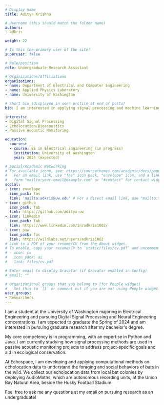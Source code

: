 ```yaml
---
# Display name
title: Aditya Krishna

# Username (this should match the folder name)
authors:
- adkris

weight: 22

# Is this the primary user of the site?
superuser: false

# Role/position
role: Undergraduate Research Assistant

# Organizations/Affiliations
organizations:
- name: Department of Electrical and Computer Engineering
- name: Applied Physics Laboratory
- name: University of Washington

# Short bio (displayed in user profile at end of posts)
bio: I am interested in applying signal processing and machine learning for understanding echolocating animals

interests:
- Digital Signal Processing
- Echolocation/Bioacoustics
- Passive Acoustic Monitoring

education:
  courses:
  - course: BS in Electrical Engineering (in progress)
    institution: University of Washington
    year: 2024 (expected)

# Social/Academic Networking
# For available icons, see: https://sourcethemes.com/academic/docs/page-builder/#icons
#   For an email link, use "fas" icon pack, "envelope" icon, and a link in the
#   form "mailto:your-email@example.com" or "#contact" for contact widget.
social:
- icon: envelope
  icon_pack: fas
  link: 'mailto:adkris@uw.edu' # For a direct email link, use "mailto:test@example.org".
- icon: github
  icon_pack: fab
  link: https://github.com/aditya-uw
- icon: linkedin
  icon_pack: fab
  link: https://www.linkedin.com/in/adkris1002/
- icon: paw
  icon_pack: fas
  link: https://wildlabs.net/users/adkris1002
# Link to a PDF of your resume/CV from the About widget.
# To enable, copy your resume/CV to `static/files/cv.pdf` and uncomment the lines below.
# - icon: cv
#   icon_pack: ai
#   link: files/cv.pdf

# Enter email to display Gravatar (if Gravatar enabled in Config)
# email: ""

# Organizational groups that you belong to (for People widget)
#   Set this to `[]` or comment out if you are not using People widget.
user_groups:
- Researchers
---
```


I am a student at the University of Washington majoring in Electrical Engineering and pursuing Digital Signal Processing and Neural Engineering concentrations. I am expected to graduate the Spring of 2024 and am interested in pursuing graduate research after my bachelor's degree.

My core competency is in programming, with an expertise in Python and Java. I am currently studying how signal processing methods are used in passive acoustic monitoring projects to address project-specific goals and aid in ecological conservation.

At Echospace, I am developing and applying computational methods on echolocation data to understand the foraging and social behaviors of bats in the wild. We collect our echolocation data from local bat colonies by deploying AudioMoths, which are autonomous recording units, at the Union Bay Natural Area, beside the Husky Football Stadium.

Feel free to ask me any questions at my email on pursuing research as an undergraduate!




